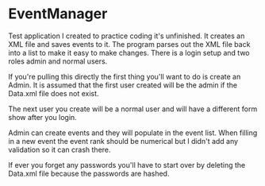 # EventManager
Test application I created to practice coding it's unfinished. It creates an XML file and saves events to it. The program parses out the XML file back into a list to make it easy to make changes. There is a login setup and two roles admin and normal users.


If you're pulling this directly the first thing you'll want to do is create an Admin. 
It is assumed that the first user created will be the admin if the Data.xml file does not exist.

The next user you create will be a normal user and will have a different form show after you login. 

Admin can create events and they will populate in the event list.
When filling in a new event the event rank should be numerical but I didn't add any validation so it can crash there. 

If ever you forget any passwords you'll have to start over by deleting the Data.xml file because the passwords are hashed. 

